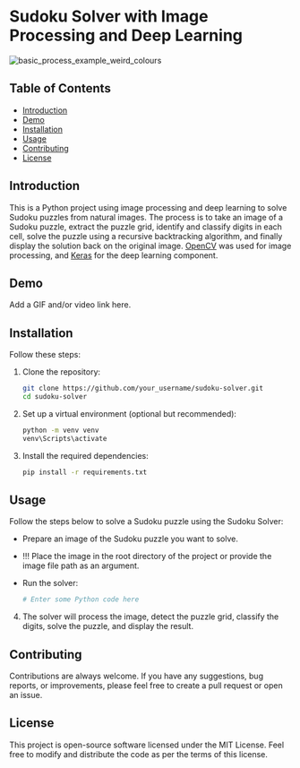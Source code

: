 # Sudoku Solver with Image Processing and Deep Learning

![basic_process_example_weird_colours](https://github.com/rg1990/cv-sudoku-solver/assets/70291897/d727b004-29f8-4665-b35f-921bc217b229)


## Table of Contents
- [Introduction](#introduction)
- [Demo](#demo)
- [Installation](#installation)
- [Usage](#usage)
- [Contributing](#contributing)
- [License](#license)

## Introduction
This is a Python project using image processing and deep learning to solve Sudoku puzzles from natural images. The process is to take an image of a Sudoku puzzle, extract the puzzle grid, identify and classify digits in each cell, solve the puzzle using a recursive backtracking algorithm, and finally display the solution back on the original image. [OpenCV](https://opencv.org/) was used for image processing, and [Keras](https://keras.io/) for the deep learning component.

## Demo
Add a GIF and/or video link here.

## Installation
Follow these steps:

1. Clone the repository:
   ```bash
   git clone https://github.com/your_username/sudoku-solver.git
   cd sudoku-solver
2. Set up a virtual environment (optional but recommended):
    ```bash
    python -m venv venv
    venv\Scripts\activate
3. Install the required dependencies:
   ``` bash
   pip install -r requirements.txt

## Usage
Follow the steps below to solve a Sudoku puzzle using the Sudoku Solver:
- Prepare an image of the Sudoku puzzle you want to solve.
- !!! Place the image in the root directory of the project or provide the image file path as an argument.
- Run the solver:

  ``` bash
  # Enter some Python code here

4. The solver will process the image, detect the puzzle grid, classify the digits, solve the puzzle, and display the result.


## Contributing
Contributions are always welcome. If you have any suggestions, bug reports, or improvements, please feel free to create a pull request or open an issue.

## License
This project is open-source software licensed under the MIT License. Feel free to modify and distribute the code as per the terms of this license.

